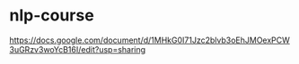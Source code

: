 # nlp-course

https://docs.google.com/document/d/1MHkG0I71Jzc2blvb3oEhJMOexPCW3uGRzv3woYcB16I/edit?usp=sharing
